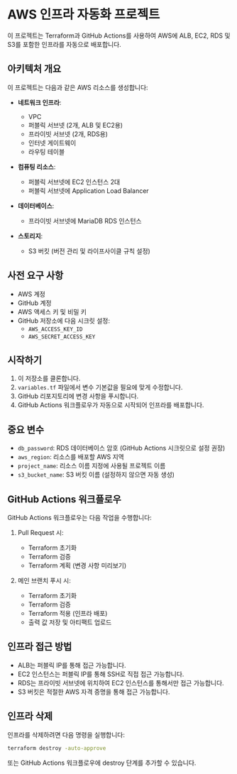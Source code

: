 # AWS 인프라 자동화 프로젝트

이 프로젝트는 Terraform과 GitHub Actions를 사용하여 AWS에 ALB, EC2, RDS 및 S3를 포함한 인프라를 자동으로 배포합니다.

## 아키텍처 개요

이 프로젝트는 다음과 같은 AWS 리소스를 생성합니다:

- **네트워크 인프라**:
  - VPC
  - 퍼블릭 서브넷 (2개, ALB 및 EC2용)
  - 프라이빗 서브넷 (2개, RDS용)
  - 인터넷 게이트웨이
  - 라우팅 테이블

- **컴퓨팅 리소스**:
  - 퍼블릭 서브넷에 EC2 인스턴스 2대
  - 퍼블릭 서브넷에 Application Load Balancer

- **데이터베이스**:
  - 프라이빗 서브넷에 MariaDB RDS 인스턴스

- **스토리지**:
  - S3 버킷 (버전 관리 및 라이프사이클 규칙 설정)

## 사전 요구 사항

- AWS 계정
- GitHub 계정
- AWS 액세스 키 및 비밀 키
- GitHub 저장소에 다음 시크릿 설정:
  - `AWS_ACCESS_KEY_ID`
  - `AWS_SECRET_ACCESS_KEY`

## 시작하기

1. 이 저장소를 클론합니다.
2. `variables.tf` 파일에서 변수 기본값을 필요에 맞게 수정합니다.
3. GitHub 리포지토리에 변경 사항을 푸시합니다.
4. GitHub Actions 워크플로우가 자동으로 시작되어 인프라를 배포합니다.

## 중요 변수

- `db_password`: RDS 데이터베이스 암호 (GitHub Actions 시크릿으로 설정 권장)
- `aws_region`: 리소스를 배포할 AWS 지역
- `project_name`: 리소스 이름 지정에 사용될 프로젝트 이름
- `s3_bucket_name`: S3 버킷 이름 (설정하지 않으면 자동 생성)

## GitHub Actions 워크플로우

GitHub Actions 워크플로우는 다음 작업을 수행합니다:

1. Pull Request 시:
   - Terraform 초기화
   - Terraform 검증
   - Terraform 계획 (변경 사항 미리보기)

2. 메인 브랜치 푸시 시:
   - Terraform 초기화
   - Terraform 검증
   - Terraform 적용 (인프라 배포)
   - 출력 값 저장 및 아티팩트 업로드

## 인프라 접근 방법

- ALB는 퍼블릭 IP를 통해 접근 가능합니다.
- EC2 인스턴스는 퍼블릭 IP를 통해 SSH로 직접 접근 가능합니다.
- RDS는 프라이빗 서브넷에 위치하여 EC2 인스턴스를 통해서만 접근 가능합니다.
- S3 버킷은 적절한 AWS 자격 증명을 통해 접근 가능합니다.

## 인프라 삭제

인프라를 삭제하려면 다음 명령을 실행합니다:

```bash
terraform destroy -auto-approve
```

또는 GitHub Actions 워크플로우에 destroy 단계를 추가할 수 있습니다.